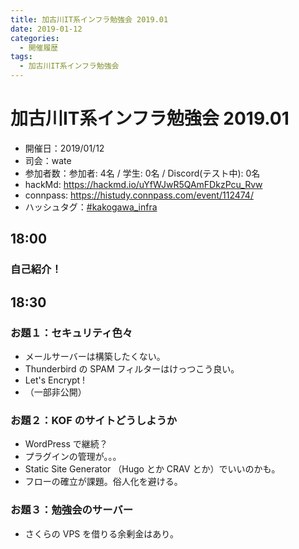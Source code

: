 ```yaml
---
title: 加古川IT系インフラ勉強会 2019.01
date: 2019-01-12
categories:
  - 開催履歴
tags:
  - 加古川IT系インフラ勉強会
---
```


# 加古川IT系インフラ勉強会 2019.01

* 開催日：2019/01/12
* 司会：wate
* 参加者数：参加者: 4名 / 学生: 0名 / Discord(テスト中): 0名
* hackMd: https://hackmd.io/uYfWJwR5QAmFDkzPcu_Rvw
* connpass: https://histudy.connpass.com/event/112474/
* ハッシュタグ：[#kakogawa_infra](https://twitter.com/search?q=%23kakogawa_infra&src=typd)

## 18:00

### 自己紹介！

## 18:30

### お題１：セキュリティ色々

* メールサーバーは構築したくない。
* Thunderbird の SPAM フィルターはけっつこう良い。
* Let's Encrypt !
* （一部非公開）

### お題２：KOF のサイトどうしようか

* WordPress で継続？
* プラグインの管理が。。。
* Static Site Generator （Hugo とか CRAV とか）でいいのかも。
* フローの確立が課題。俗人化を避ける。

### お題３：勉強会のサーバー

* さくらの VPS を借りる余剰金はあり。
